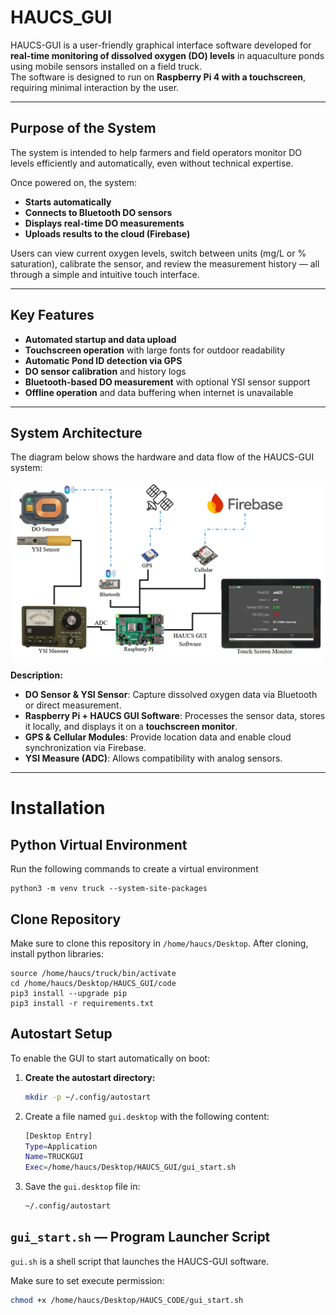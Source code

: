 # HAUCS_GUI

HAUCS-GUI is a user-friendly graphical interface software developed for **real-time monitoring of dissolved oxygen (DO) levels** in aquaculture ponds using mobile sensors installed on a field truck.  
The software is designed to run on **Raspberry Pi 4 with a touchscreen**, requiring minimal interaction by the user.

---

## Purpose of the System
The system is intended to help farmers and field operators monitor DO levels efficiently and automatically, even without technical expertise.

Once powered on, the system:
- **Starts automatically**
- **Connects to Bluetooth DO sensors**
- **Displays real-time DO measurements**
- **Uploads results to the cloud (Firebase)**

Users can view current oxygen levels, switch between units (mg/L or % saturation), calibrate the sensor, and review the measurement history — all through a simple and intuitive touch interface.

---

## Key Features
- **Automated startup and data upload**
- **Touchscreen operation** with large fonts for outdoor readability
- **Automatic Pond ID detection via GPS**
- **DO sensor calibration** and history logs
- **Bluetooth-based DO measurement** with optional YSI sensor support
- **Offline operation** and data buffering when internet is unavailable

---

## System Architecture
The diagram below shows the hardware and data flow of the HAUCS-GUI system:

![System Architecture](architecture.png)

**Description:**
- **DO Sensor & YSI Sensor**: Capture dissolved oxygen data via Bluetooth or direct measurement.
- **Raspberry Pi + HAUCS GUI Software**: Processes the sensor data, stores it locally, and displays it on a **touchscreen monitor**.
- **GPS & Cellular Modules**: Provide location data and enable cloud synchronization via Firebase.
- **YSI Measure (ADC)**: Allows compatibility with analog sensors.

---
# Installation

## Python Virtual Environment
Run the following commands to create a virtual environment
```
python3 -m venv truck --system-site-packages
```

## Clone Repository
Make sure to clone this repository in `/home/haucs/Desktop`. After cloning, install python libraries:

```
source /home/haucs/truck/bin/activate
cd /home/haucs/Desktop/HAUCS_GUI/code
pip3 install --upgrade pip
pip3 install -r requirements.txt
```
## Autostart Setup
To enable the GUI to start automatically on boot:

1. **Create the autostart directory:**
   ```bash
   mkdir -p ~/.config/autostart
   ```
2. Create a file named `gui.desktop` with the following content:
   ```bash
   [Desktop Entry]
   Type=Application
   Name=TRUCKGUI
   Exec=/home/haucs/Desktop/HAUCS_GUI/gui_start.sh
   ```
3. Save the `gui.desktop` file in:
   ```bash
   ~/.config/autostart
   ```

## `gui_start.sh` — Program Launcher Script
`gui.sh` is a shell script that launches the HAUCS-GUI software.

Make sure to set execute permission:
```bash
chmod +x /home/haucs/Desktop/HAUCS_CODE/gui_start.sh
```